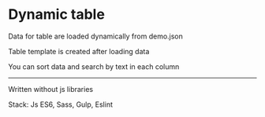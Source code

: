 # Dynamic table

Data for table are loaded dynamically from demo.json

Table template is created after loading data

You can sort data and search by text in each column

---

Written without js libraries

Stack: Js ES6, Sass, Gulp, Eslint